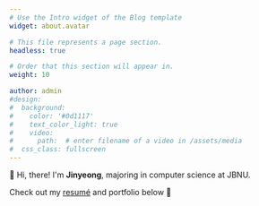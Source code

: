 ```yaml
---
# Use the Intro widget of the Blog template
widget: about.avatar

# This file represents a page section.
headless: true

# Order that this section will appear in.
weight: 10

author: admin
#design:
#  background:
#    color: '#0d1117'
#    text_color_light: true
#    video:
#      path:  # enter filename of a video in /assets/media
#  css_class: fullscreen
---
```


<div class="intro">
  <p class="text">👋 Hi, there! I'm <b>Jinyeong</b>, majoring in computer science at JBNU.</p>
</div>

Check out my [resumé](/about/) and portfolio below 🥑
